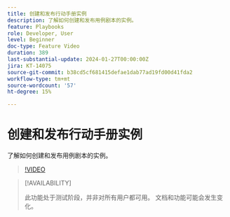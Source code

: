 ```yaml
---
title: 创建和发布行动手册实例
description: 了解如何创建和发布用例剧本的实例。
feature: Playbooks
role: Developer, User
level: Beginner
doc-type: Feature Video
duration: 389
last-substantial-update: 2024-01-27T00:00:00Z
jira: KT-14075
source-git-commit: b38cd5cf681415defae1dab77ad19fd00d41fda2
workflow-type: tm+mt
source-wordcount: '57'
ht-degree: 15%

---
```



# 创建和发布行动手册实例

了解如何创建和发布用例剧本的实例。

>[!VIDEO](https://video.tv.adobe.com/v/3427058/?learn=on)

>[!AVAILABILITY]
>
>此功能处于测试阶段，并非对所有用户都可用。 文档和功能可能会发生变化。